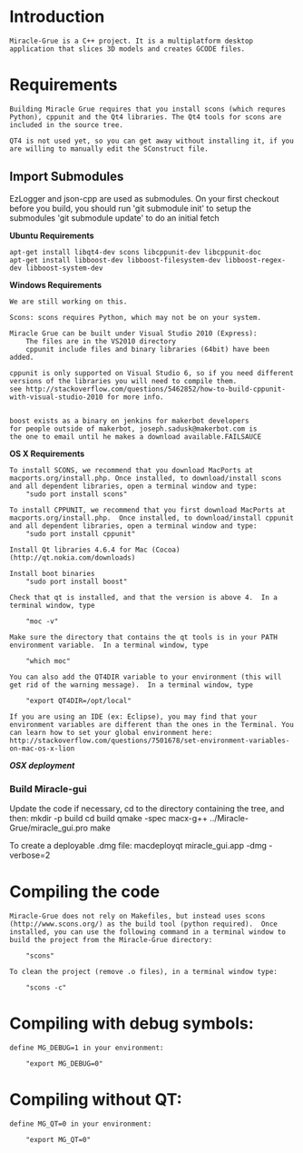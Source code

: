 # Introduction

	Miracle-Grue is a C++ project. It is a multiplatform desktop application that slices 3D models and creates GCODE files.

# Requirements

	Building Miracle Grue requires that you install scons (which requres Python), cppunit and the Qt4 libraries. The Qt4 tools for scons are included in the source tree.

	QT4 is not used yet, so you can get away without installing it, if you are willing to manually edit the SConstruct file. 


## Import Submodules
 EzLogger and json-cpp are used as submodules. On your first checkout before you
 build, you should run 
 'git submodule init' to setup the submodules
 'git submodule update' to do an initial fetch 


**Ubuntu Requirements**

	apt-get install libqt4-dev scons libcppunit-dev libcppunit-doc
	apt-get install libboost-dev libboost-filesystem-dev libboost-regex-dev libboost-system-dev
    
**Windows Requirements**

	We are still working on this. 
    
	Scons: scons requires Python, which may not be on your system.
    	 
	Miracle Grue can be built under Visual Studio 2010 (Express):
		The files are in the VS2010 directory
		cppunit include files and binary libraries (64bit) have been added.

	cppunit is only supported on Visual Studio 6, so if you need different versions of the libraries you will need to compile them.
	see http://stackoverflow.com/questions/5462852/how-to-build-cppunit-with-visual-studio-2010 for more info.

	
	boost exists as a binary on jenkins for makerbot developers
	for people outside of makerbot, joseph.sadusk@makerbot.com is 
 	the one to email until he makes a download available.FAILSAUCE

		  
**OS X Requirements**

	To install SCONS, we recommend that you download MacPorts at macports.org/install.php. Once installed, to download/install scons and all dependent libraries, open a terminal window and type:
		"sudo port install scons"

	To install CPPUNIT, we recommend that you first download MacPorts at macports.org/install.php.  Once installed, to download/install cppunit and all dependent libraries, open a terminal window and type:
		"sudo port install cppunit"	

	Install Qt libraries 4.6.4 for Mac (Cocoa) (http://qt.nokia.com/downloads)

	Install boot binaries
		"sudo port install boost"

	Check that qt is installed, and that the version is above 4.  In a terminal window, type 

		"moc -v"

	Make sure the directory that contains the qt tools is in your PATH environment variable.  In a terminal window, type 

		"which moc"

	You can also add the QT4DIR variable to your environment (this will get rid of the warning message).  In a terminal window, type

		"export QT4DIR=/opt/local"

	If you are using an IDE (ex: Eclipse), you may find that your environment variables are different than the ones in the Terminal. You can learn how to set your global environment here: http://stackoverflow.com/questions/7501678/set-environment-variables-on-mac-os-x-lion


***OSX deployment***

### Build Miracle-gui
Update the code if necessary, cd to the directory containing  the tree, and then:
    mkdir -p build
    cd build
    qmake -spec macx-g++ ../Miracle-Grue/miracle_gui.pro
    make

To create a deployable .dmg file:
    macdeployqt miracle_gui.app -dmg -verbose=2


# Compiling the code

	Miracle-Grue does not rely on Makefiles, but instead uses scons (http://www.scons.org/) as the build tool (python required).  Once installed, you can use the following command in a terminal window to build the project from the Miracle-Grue directory:

		"scons"
    
	To clean the project (remove .o files), in a terminal window type:
	
		"scons -c"

# Compiling with debug symbols:

	define MG_DEBUG=1 in your environment:

    	"export MG_DEBUG=0"

# Compiling without QT:

	define MG_QT=0 in your environment:

    	"export MG_QT=0"
